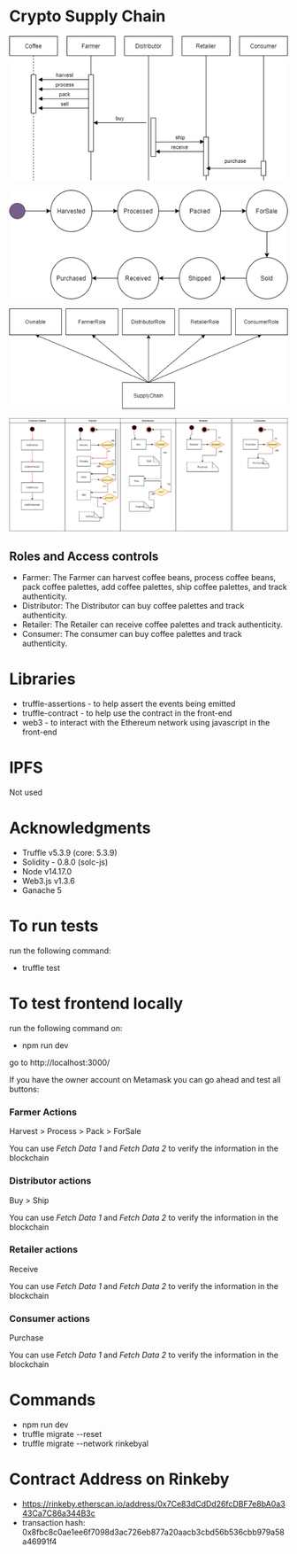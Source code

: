 # Crypto Supply Chain

![truffle test](images/sequence.png)

![truffle test](images/state.png)

![truffle test](images/class.png)

![truffle test](images/activity.png)

## Roles and Access controls
- Farmer: The Farmer can harvest coffee beans, process coffee beans, pack coffee palettes, add coffee palettes, ship coffee palettes, and track authenticity.
- Distributor: The Distributor can buy coffee palettes and track authenticity.
- Retailer: The Retailer can receive coffee palettes and track authenticity.
- Consumer: The consumer can buy coffee palettes and track authenticity.

# Libraries

- truffle-assertions - to help assert the events being emitted
- truffle-contract - to help use the contract in the front-end
- web3 - to interact with the Ethereum network using javascript in the front-end

# IPFS

Not used

# Acknowledgments

- Truffle v5.3.9 (core: 5.3.9)
- Solidity - 0.8.0 (solc-js)
- Node v14.17.0
- Web3.js v1.3.6
- Ganache 5

# To run tests

run the following command:

- truffle test

# To test frontend locally

run the following command on:

- npm run dev

go to http://localhost:3000/

If you have the owner account on Metamask you can go ahead and test all buttons:

### Farmer Actions
Harvest > Process > Pack > ForSale

You can use *Fetch Data 1* and *Fetch Data 2* to verify the information in the blockchain

### Distributor actions
Buy > Ship

You can use *Fetch Data 1* and *Fetch Data 2* to verify the information in the blockchain

### Retailer actions
Receive

You can use *Fetch Data 1* and *Fetch Data 2* to verify the information in the blockchain

### Consumer actions
Purchase

You can use *Fetch Data 1* and *Fetch Data 2* to verify the information in the blockchain

# Commands
- npm run dev
- truffle migrate --reset
- truffle migrate --network rinkebyal

# Contract Address on Rinkeby

- https://rinkeby.etherscan.io/address/0x7Ce83dCdDd26fcDBF7e8bA0a343Ca7C86a344B3c
- transaction hash:    0x8fbc8c0ae1ee6f7098d3ac726eb877a20aacb3cbd56b536cbb979a58a46991f4